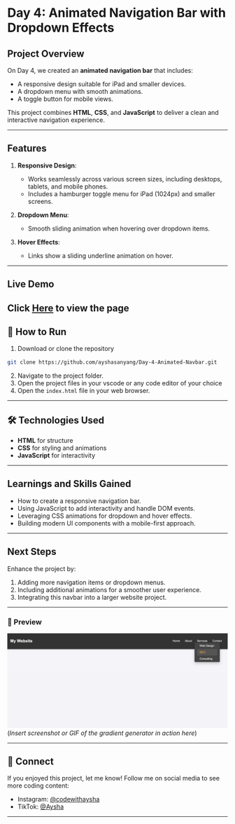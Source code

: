 # Day 4: Animated Navigation Bar with Dropdown Effects

## Project Overview
On Day 4, we created an **animated navigation bar** that includes:
- A responsive design suitable for iPad and smaller devices.
- A dropdown menu with smooth animations.
- A toggle button for mobile views.

This project combines **HTML**, **CSS**, and **JavaScript** to deliver a clean and interactive navigation experience.

---

## Features
1. **Responsive Design**:
   - Works seamlessly across various screen sizes, including desktops, tablets, and mobile phones.
   - Includes a hamburger toggle menu for iPad (1024px) and smaller screens.

2. **Dropdown Menu**:
   - Smooth sliding animation when hovering over dropdown items.

3. **Hover Effects**:
   - Links show a sliding underline animation on hover.

---

## Live Demo
Click [Here](https://ayshasanyang.github.io/Day-4-Animated-Navbar/) to view the page
---

## 🚀 How to Run
1. Download or clone the repository
```bash
git clone https://github.com/ayshasanyang/Day-4-Animated-Navbar.git
```
2. Navigate to the project folder.
3. Open the project files in your vscode or any code editor of your choice
4. Open the `index.html` file in your web browser.

---

## 🛠️ Technologies Used
- **HTML** for structure
- **CSS** for styling and animations
- **JavaScript** for interactivity

---

## Learnings and Skills Gained
- How to create a responsive navigation bar.
- Using JavaScript to add interactivity and handle DOM events.
- Leveraging CSS animations for dropdown and hover effects.
- Building modern UI components with a mobile-first approach.

---

## Next Steps
Enhance the project by:
1. Adding more navigation items or dropdown menus.
2. Including additional animations for a smoother user experience.
3. Integrating this navbar into a larger website project.

---

### 📸 Preview
![Gradient Background Generator Preview](img/Day4%20Animated%20Navbar%20.png)  
(*Insert screenshot or GIF of the gradient generator in action here*)

---

## 📢 Connect
If you enjoyed this project, let me know! Follow me on social media to see more coding content:
- Instagram: [@codewithaysha](#)
- TikTok: [@Aysha](#)

---

